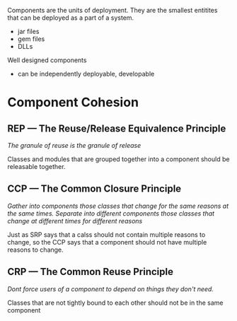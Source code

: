 Components are the units of deployment. They are the smallest entitites that can be deployed as a part of a system.

- jar files
- gem files
- DLLs

Well designed components

- can be independently deployable, developable

# Component Cohesion

## REP &mdash; The Reuse/Release Equivalence Principle

_The granule of reuse is the granule of release_

Classes and modules that are grouped together into a component should be releasable together.

## CCP &mdash; The Common Closure Principle

_Gather into components those classes that change for the same reasons at the same times. Separate into different components those classes that change at different times for different reasons_

Just as SRP says that a calss should not contain multiple reasons to change, so the CCP says that a component should not have multiple reasons to change.

## CRP &mdash; The Common Reuse Principle

_Dont force users of a component to depend on things they don't need._

Classes that are not tightly bound to each other should not be in the same component
